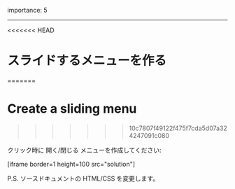 importance: 5

---

<<<<<<< HEAD
# スライドするメニューを作る
=======
# Create a sliding menu
>>>>>>> 10c7807f49122f475f7cda5d07a324247091c080

クリック時に 開く/閉じる メニューを作成してください:

[iframe border=1 height=100 src="solution"]

P.S. ソースドキュメントの HTML/CSS を変更します。
